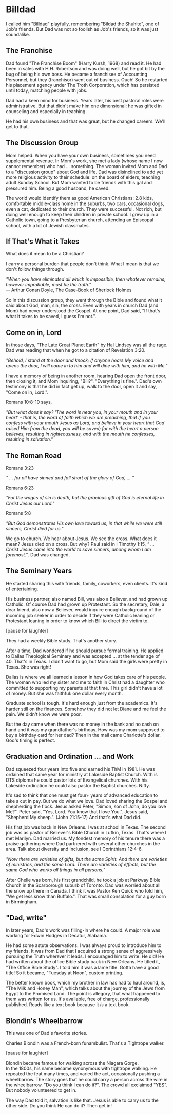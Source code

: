 # Billdad

I called him "Billdad" playfully,
remembering "Bildad the Shuhite", one of Job's friends.
But Dad was not so foolish as Job's friends, so it was just soundalike.

## The Franchise

Dad found "The Franchise Boom" (Harry Kursh, 1968) and read it.
He had been in sales with H.H. Robertson and was doing well,
but he got bit by the bug of being his own boss. He became a franchisee
of Accounting Personnel, but they (franchisor) went out of business.
Ouch! So he restarted his placement agency under The Troth Corporation,
which has persisted until today, matching people with jobs.

Dad had a keen mind for business.
Years later, his best pastoral roles were administrative.
But that didn't make him one dimensional: he was gifted in counseling
and especially in teaching.

He had his own business and that was great, but he changed careers.
We'll get to that.

## The Discussion Group

Mom helped. When you have your own business, sometimes you need
supplemental revenue. In Mom's work, she met a lady (whose name I now
cannot remember) who had ... something. The woman invited Mom and Dad
to a "discussion group" about God and life. Dad was disinclined to add
yet more religious activity to their schedule: on the board of elders,
teaching adult Sunday School. But Mom wanted to be friends with this gal
and pressured him. Being a good husband, he caved.

The world would identify them as good American Christians:
2.8 kids, comfortable middle-class home in the suburbs, two cars,
occasional dogs, even a cat, dedicated to their church. They were
successful. Not rich, but doing well enough to keep their children in
private school. I grew up in a Catholic town, going to a Presbyterian
church, attending an Episcopal school, with a lot of Jewish classmates.

## If That's What it Takes

What does it mean to be a Christian?

I carry a personal burden that people don't think.
What I mean is that we don't follow things through.

*"When you have eliminated all which is impossible,
then whatever remains, however improbable, must be the truth."* <br/>
\-\- Arthur Conan Doyle, The Case-Book of Sherlock Holmes 

So in this discussion group, they went through the Bible and found
what it said about God, man, sin, the cross. Even with years in church
Dad (and Mom) had never understood the Gospel. At one point, Dad said,
"If that's what it takes to be saved, I guess I'm not.".

## Come on in, Lord

In those days, "The Late Great Planet Earth" by Hal Lindsey was
all the rage. Dad was reading that when he got to a citation of
Revelation 3:20.

*"Behold, I stand at the door and knock; if anyone hears My voice
and opens the door, I will come in to him and will dine with him,
and he with Me."*

I have a memory of being in another room, hearing Dad open the front door,
then closing it, and Mom inquiring, "Bill?". "Everything is fine.".
Dad's own testimony is that he did in fact get up, walk to the door,
open it and say, "Come on in, Lord.".

Romans 10:8-10 says,

*"But what does it say? 'The word is near you, in your mouth and
in your heart' - that is, the word of faith which we are preaching,
that if you confess with your mouth Jesus as Lord, and believe in your
heart that God raised Him from the dead, you will be saved; for with the
heart a person believes, resulting in righteousness, and with the mouth
he confesses, resulting in salvation."*

## The Roman Road

Romans 3:23

*" ... for all have sinned and fall short of the glory of God, ... "*

Romans 6:23

*"For the wages of sin is death,
but the gracious gift of God is eternal life in Christ Jesus our Lord."*

Romans 5:8

*"But God demonstrates His own love toward us, in that
while we were still sinners, Christ died for us."*

We go to church. We hear about Jesus. We see the cross. What does
it mean? Jesus died on a cross. But why? Paul said in I Timothy 1:15,
*" ... Christ Jesus came into the world to save sinners,
among whom I am foremost."*. Dad was changed.

## The Seminary Years

He started sharing this with friends, family, coworkers,
even clients. It's kind of entertaining.

His business partner, also named Bill, was also a Believer,
and had grown up Catholic. Of course Dad had grown up Protestant.
So the secretary, Dale, a dear friend, also now a Believer, would
inquire enough background of the incoming job seeker in order to decide
if they were Catholic leaning or Protestant leaning in order to know
which Bill to direct the victim to.

[pause for laughter]

They had a weekly Bible study. That's another story.

After a time, Dad wondered if he should pursue formal training.
He applied to Dallas Theological Seminary and was accepted ...
at the tender age of 40. That's in Texas. I didn't want to go,
but Mom said the girls were pretty in Texas. She was right!

Dallas is where we all learned a lesson in how God takes care of
his people. <br/> The woman who led my sister and me to faith in Christ
had a daughter who committed to supporting my parents at that time.
This girl didn't have a lot of money. But she was faithful:
one dollar every month.

Graduate school is tough. It's hard enough just from the academics.
It's harder still on the finances. Somehow they did not let Diane and me
feel the pain. We didn't know we were poor.

But the day came when there was no money in the bank and no cash on hand
and it was my grandfather's birthday. How was my mom supposed to buy a
birthday card for her dad? Then in the mail came Charlotte's dollar.
God's timing is perfect.

## Graduation and Ordination ... and Work

Dad squeezed four years into five and earned his ThM in 1981.
He was ordained that same year for ministry at Lakeside Baptist Church.
With is DTS diploma he could pastor lots of Evangelical churches.
With his Lakeside ordination he could also pastor the Baptist churches.
Nifty.

It's sad to think that one must get four+ years of advanced education
to take a cut in pay. But we do what we love. Dad loved sharing the
Gospel and shepherding the flock. Jesus asked Peter, "Simon, son of John,
do you love Me?". Peter said, "Yes, Lord. You know that I love You.".
Jesus said, "Shepherd My sheep.". (John 21:15-17) And that's what Dad did.

His first job was back in New Orleans. I was at school in Texas.
The second job was as pastor of Believer's Bible Church in Lufkin, Texas.
That's where I met Marilyn. Dad married us. My fondest memory of his
tenure there was a praise gathering where Dad partnered with several
other churches in the area. Talk about diversity and inclusion,
see I Corinthians 12:4-6.

*"Now there are varieties of gifts, but the same Spirit.
And there are varieties of ministries, and the same Lord.
There are varieties of effects, but the same God who works
all things in all persons."*

After Chelle was born, his first grandchild, he took a job at Parkway
Bible Church in the Scarborough suburb of Toronto. Dad was worried about
all the snow up there in Canada. I think it was Pastor Ken Quick who
told him, "We get less snow than Buffalo.". That was small consolation
for a guy born in Birmingham.

## "Dad, write"

In later years, Dad's work was filling-in where he could.
A major role was working for Edwin Hodges in Decatur, Alabama.

He had some astute observations. I was always proud to introduce him
to my friends. It was from Dad that I acquired a strong sense of
aggressively pursuing the Truth wherever it leads. I encouraged him to write.
He did! He had written about the office Bible study back in New Orleans.
He titled it, "The Office Bible Study". I told him it was a lame title.
Gotta have a good title! So it became, "Tuesday at Noon", custom printing.

The better known book, which my brother in law has had to haul around,
is, "The Milk and Honey Man", which talks about the journey of the Jews
from Egypt to the Promised Land. The point is allegory, that what happened
to them was written for us. It's available, free of charge, professionally
published. Reads like a text book because it *is* a text book.







## Blondin's Wheelbarrow

This was one of Dad's favorite stories.

Charles Blondin was a French-born funambulist. That's a Tightrope walker.

[pause for laughter]

Blondin became famous for walking across the Niagara Gorge. <br/>
In the 1800s, his name became synonymous with tightrope walking.
He repeated the feat many times, and varied the act, occasionally
pushing a wheelbarrow. The story goes that he could carry a person
across the wire in the wheelbarrow. "Do you think I can do it?".
The crowd all exclaimed "YES". But nobody volunteered to get in.

The way Dad told it, salvation is like that. Jesus is able to
carry us to the other side. Do you think He can do it?
Then get in!


















